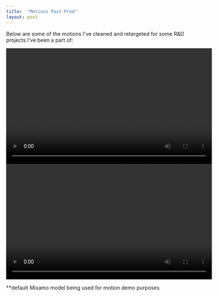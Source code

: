 ```yaml
---
title:  "Motions Post-Prod"
layout: post
---
```


Below are some of the motions I've cleaned and retargeted for some R&D projects I've been a part of:

<video width="560" height="315" controls>
  <source src="https://github.com/jwang412s/jwang412s.github.io/assets/109396990/ff7df7d1-f3dd-4a19-b770-5aac8296ead8" type="video/mp4">
  Your browser does not support the video tag.
</video>

<video width="560" height="315" controls>
  <source src="https://github.com/jwang412s/jwang412s.github.io/assets/109396990/e76ceb61-2d42-4778-9302-56df9ab726fd" type="video/mp4">
  Your browser does not support the video tag.
</video>







**default Mixamo model being used for motion demo purposes





